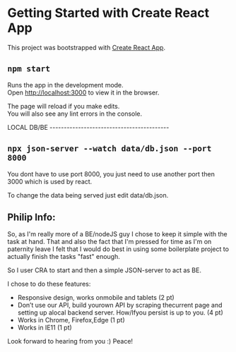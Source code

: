 # Getting Started with Create React App

This project was bootstrapped with [Create React App](https://github.com/facebook/create-react-app).

## `npm start`

Runs the app in the development mode.\
Open [http://localhost:3000](http://localhost:3000) to view it in the browser.

The page will reload if you make edits.\
You will also see any lint errors in the console.

LOCAL DB/BE ------------------------------------------

## `npx json-server --watch data/db.json --port 8000`

You dont have to use port 8000, you just need to use another port then 3000 which is used by react.

To change the data being served just edit data/db.json.

## Philip Info:

So, as I'm really more of a BE/nodeJS guy I chose to keep it simple with the task at hand.
That and also the fact that I'm pressed for time as I'm on paternity leave I felt that I would do
best in using some boilerplate project to actually finish the tasks "fast" enough.

So I user CRA to start and then a simple JSON-server to act as BE.

I chose to do these features:

-   Responsive design, works onmobile and tablets (2 pt)
-   Don’t use our API, build yourown API by scraping thecurrent page and setting up alocal backend server.
    How/Ifyou persist is up to you. (4 pt)
-   Works in Chrome, Firefox,Edge (1 pt)
-   Works in IE11 (1 pt)

Look forward to hearing from you :)
Peace!
